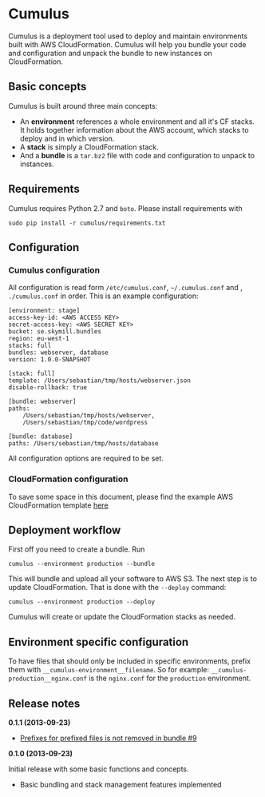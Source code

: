 # Cumulus

Cumulus is a deployment tool used to deploy and maintain environments built with AWS CloudFormation. Cumulus will help you bundle your code and configuration and unpack the bundle to new instances on CloudFormation.

## Basic concepts

Cumulus is built around three main concepts:

- An **environment** references a whole environment and all it's CF stacks. It holds together information about the AWS account, which stacks to deploy and in which version.
- A **stack** is simply a CloudFormation stack.
- And a **bundle** is a `tar.bz2` file with code and configuration to unpack to instances.

## Requirements

Cumulus requires Python 2.7 and `boto`. Please install requirements with

    sudo pip install -r cumulus/requirements.txt

## Configuration

### Cumulus configuration

All configuration is read form `/etc/cumulus.conf`, `~/.cumulus.conf` and , `./cumulus.conf` in order. This is an example configuration:

    [environment: stage]
    access-key-id: <AWS ACCESS KEY>
    secret-access-key: <AWS SECRET KEY>
    bucket: se.skymill.bundles
    region: eu-west-1
    stacks: full
    bundles: webserver, database
    version: 1.0.0-SNAPSHOT

    [stack: full]
    template: /Users/sebastian/tmp/hosts/webserver.json
    disable-rollback: true

    [bundle: webserver]
    paths:
        /Users/sebastian/tmp/hosts/webserver,
        /Users/sebastian/tmp/code/wordpress

    [bundle: database]
    paths: /Users/sebastian/tmp/hosts/database

All configuration options are required to be set.

### CloudFormation configuration

To save some space in this document, please find the example AWS CloudFormation template [here](https://github.com/skymill/cumulus/blob/master/cumulus/docs/cloudformation-template-example.json)

## Deployment workflow

First off you need to create a bundle. Run

    cumulus --environment production --bundle

This will bundle and upload all your software to AWS S3. The next step is to update CloudFormation. That is done with the `--deploy` command:

    cumulus --environment production --deploy

Cumulus will create or update the CloudFormation stacks as needed.

## Environment specific configuration

To have files that should only be included in specific environments, prefix them with `__cumulus-environment__filename`. So for example: `__cumulus-production__nginx.conf` is the `nginx.conf` for the `production` environment.

## Release notes

**0.1.1 (2013-09-23)**

- [Prefixes for prefixed files is not removed in bundle #9](https://github.com/skymill/cumulus/issues/9)

**0.1.0 (2013-09-23)**

Initial release with some basic functions and concepts.

- Basic bundling and stack management features implemented
